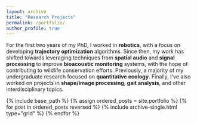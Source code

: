 ```yaml
---
layout: archive
title: "Research Projects"
permalink: /portfolio/
author_profile: true
---
```

For the first two years of my PhD, I worked in **robotics**, with a focus on developing **trajectory optimization** algorithms. Since then, my work has shifted towards leveraging techniques from **spatial audio** and **signal processing** to improve **bioacoustic monitoring** systems, with the hope of contributing to wildlife conservation efforts. Previously, a majority of my undergraduate research focused on **quantitative ecology**. Finally, I've also worked on projects in **shape/image processing**, **gait analysis**, and other interdisciplinary topics.

<nbsp>

{% include base_path %}
{% assign ordered_posts = site.portfolio %}
{% for post in ordered_posts reversed %}
        {% include archive-single.html type="grid" %}
{% endfor %}
